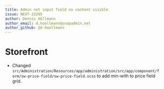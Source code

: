 ```yaml
---
title: Admin net input field no content visible
issue: NEXT-23295
author: Dennis Höllmann
author_email: d.hoellmann@snapadmin.net
author_github: @d-hoellmann
---
```

# Storefront
* Changed `src/Administration/Resources/app/administration/src/app/component/form/sw-price-field/sw-price-field.scss` to add min-with to price field grid.
